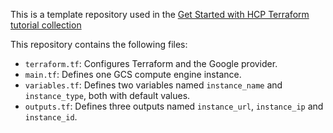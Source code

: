 This is a template repository used in the [Get Started with HCP Terraform tutorial collection](https://developer.hashicorp.com/terraform/tutorials/cloud-get-started)

This repository contains the following files:

- `terraform.tf`: Configures Terraform and the Google provider.
- `main.tf`: Defines one GCS compute engine instance.
- `variables.tf`: Defines two variables named `instance_name` and `instance_type`, both with default values.
- `outputs.tf`: Defines three outputs named `instance_url`, `instance_ip` and `instance_id`.
